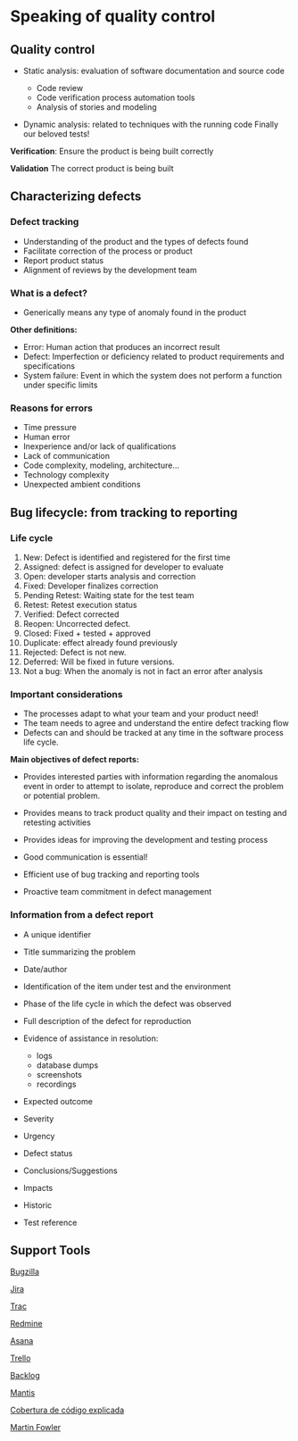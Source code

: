 # Speaking of quality control
## Quality control

- Static analysis: evaluation of software documentation and source code
    - Code review
    - Code verification process automation tools
    - Analysis of stories and modeling

- Dynamic analysis: related to techniques with the running code
 Finally our beloved tests!

**Verification**: Ensure the product is being built correctly

**Validation** The correct product is being built

## Characterizing defects
### Defect tracking

- Understanding of the product and the types of defects found
- Facilitate correction of the process or product
- Report product status
- Alignment of reviews by the development team

### What is a defect?

- Generically means any type of anomaly found in the product

**Other definitions:**
- Error: Human action that produces an incorrect result
- Defect: Imperfection or deficiency related to product requirements and specifications
- System failure: Event in which the system does not perform a function under specific limits

### Reasons for errors

- Time pressure
- Human error
- Inexperience and/or lack of qualifications
- Lack of communication
- Code complexity, modeling, architecture…
- Technology complexity
- Unexpected ambient conditions

## Bug lifecycle: from tracking to reporting
### Life cycle

1. New: Defect is identified and registered for the first time
2. Assigned: defect is assigned for developer to evaluate
3. Open: developer starts analysis and correction
4. Fixed: Developer finalizes correction
5. Pending Retest: Waiting state for the test team
6. Retest: Retest execution status
7. Verified: Defect corrected
8. Reopen: Uncorrected defect.
9. Closed: Fixed + tested + approved
10. Duplicate: effect already found previously
11. Rejected: Defect is not new.
12. Deferred: Will be fixed in future versions.
13. Not a bug: When the anomaly is not in fact an error after analysis

### Important considerations

- The processes adapt to what your team and your product need!
- The team needs to agree and understand the entire defect tracking flow
- Defects can and should be tracked at any time in the software process life cycle.

**Main objectives of defect reports:**
- Provides interested parties with information regarding the anomalous event in order to attempt to isolate, reproduce and correct the problem or potential problem.
- Provides means to track product quality and their impact on testing and retesting activities
- Provides ideas for improving the development and testing process

- Good communication is essential!
- Efficient use of bug tracking and reporting tools
- Proactive team commitment in defect management

### Information from a defect report

- A unique identifier
- Title summarizing the problem
- Date/author
- Identification of the item under test and the environment
- Phase of the life cycle in which the defect was observed
- Full description of the defect for reproduction
- Evidence of assistance in resolution:
    - logs
    - database dumps
    - screenshots
    - recordings

- Expected outcome
- Severity
- Urgency
- Defect status
- Conclusions/Suggestions
- Impacts
- Historic
- Test reference

## Support Tools

[Bugzilla](https://www.bugzilla.org/about/)

[Jira](https://www.atlassian.com/br/software/jira)

[Trac](https://trac.edgewall.org/)

[Redmine](https://www.redmine.org/)

[Asana](https://asana.com/pt/pricing)

[Trello](https://trello.com/pt-BR)

[Backlog](https://nulab.com/backlog/)

[Mantis](https://www.mantisbt.org/)

[Cobertura de código explicada](https://oieduardorabelo.medium.com/cobertura-de-c%C3%B3digo-explicada-ba1516db7dbd)

[Martin Fowler](https://martinfowler.com/)